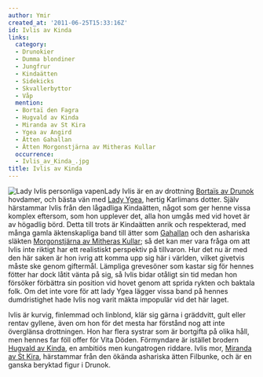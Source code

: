 ```yaml
---
author: Ymir
created_at: '2011-06-25T15:33:16Z'
id: Ivlis av Kinda
links:
  category:
  - Drunokier
  - Dumma blondiner
  - Jungfrur
  - Kindaätten
  - Sidekicks
  - Skvallerbyttor
  - Våp
  mention:
  - Bortaï den Fagra
  - Hugvald av Kinda
  - Miranda av St Kira
  - Ygea av Angird
  - Ätten Gahallan
  - Ätten Morgonstjärna av Mitheras Kullar
  occurrence:
  - Ivlis_av_Kinda_.jpg
title: Ivlis av Kinda
---
```


![Lady Ivlis personliga vapen]Lady Ivlis är en av drottning [Bortaïs av Drunok] hovdamer, och bästa
vän med [Lady Ygea], hertig Karlimans dotter. Själv härstammar Ivlis från den lågadliga Kindaätten,
något som ger henne vissa komplex eftersom, som hon upplever det, alla hon umgås med vid hovet är av
högadlig börd. Detta till trots är Kindaätten anrik och respekterad, med många gamla äktenskapliga
band till ätter som [Gahallan] och den ashariska släkten [Morgonstjärna av Mitheras Kullar]; så det
kan mer vara fråga om att Ivlis inte riktigt har ett realistiskt perspektiv på tillvaron. Hur det nu
är med den här saken är hon ivrig att komma upp sig här i världen, vilket givetvis måste ske genom
giftermål. Lämpliga grevesöner som kastar sig för hennes fötter har dock låtit vänta på sig, så
Ivlis bidar otåligt sin tid medan hon försöker förbättra sin position vid hovet genom att sprida
rykten och baktala folk. Om det inte vore för att lady Ygea lägger vissa band på hennes
dumdristighet hade Ivlis nog varit mäkta impopulär vid det här laget.

Ivlis är kurvig, finlemmad och linblond, klär sig gärna i gräddvitt, gult eller rentav gyllene, även
om hon för det mesta har förstånd nog att inte överglänsa drottningen. Hon har flera systrar som är
bortgifta på olika håll, men hennes far föll offer för Vita Döden. Förmyndare är istället brodern
[Hugvald av Kinda], en ambitiös men kungatrogen riddare. Ivlis mor, [Miranda av St Kira], härstammar
från den ökända ashariska ätten Filbunke, och är en ganska beryktad figur i Drunok.

  [Lady Ivlis personliga vapen]: Ivlis_av_Kinda_.jpg "Lady Ivlis personliga vapen"
  [Bortaïs av Drunok]: Bortaï_den_Fagra
  [Lady Ygea]: Ygea_av_Angird
  [Gahallan]: Ätten_Gahallan
  [Morgonstjärna av Mitheras Kullar]: Ätten_Morgonstjärna_av_Mitheras_Kullar
  [Hugvald av Kinda]: Hugvald_av_Kinda
  [Miranda av St Kira]: Miranda_av_St_Kira